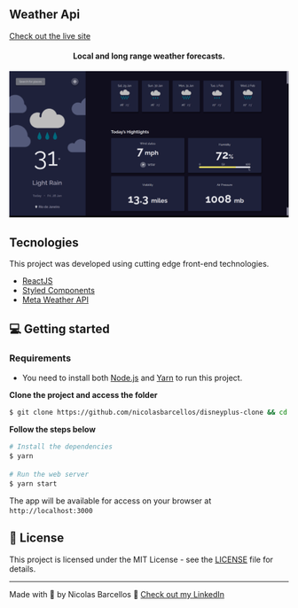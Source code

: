 ## Weather Api

[Check out the live site](https://weather-api-nicolasdev.vercel.app/)

<h4 align="center">
 Local and long range weather forecasts.
</h4>

![Weather Api preview](.github/weather-preview.png)

## Tecnologies

This project was developed using cutting edge front-end technologies.

- [ReactJS](https://reactjs.org/)
- [Styled Components](https://styled-components.com/)
- [Meta Weather API](https://www.metaweather.com/)

## 💻 Getting started

### Requirements

- You need to install both [Node.js](https://nodejs.org/en/download/) and [Yarn](https://yarnpkg.com/) to run this project.

**Clone the project and access the folder**

```bash
$ git clone https://github.com/nicolasbarcellos/disneyplus-clone && cd disneyplus-clone
```

**Follow the steps below**

```bash
# Install the dependencies
$ yarn

# Run the web server
$ yarn start
```

The app will be available for access on your browser at `http://localhost:3000`

## 📝 License

This project is licensed under the MIT License - see the [LICENSE](LICENSE) file for details.

---

Made with 💜 by Nicolas Barcellos 👋 [Check out my LinkedIn](https://www.linkedin.com/in/nicolas-barcellos-868b341ab/)
